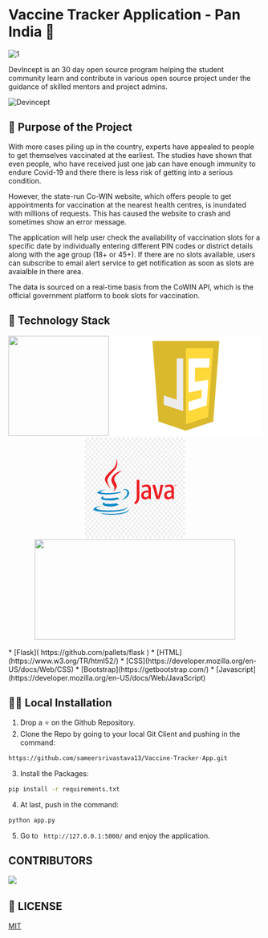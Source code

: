 # Vaccine Tracker Application - Pan India 💉

![1](https://user-images.githubusercontent.com/56088741/123548760-cd4d1280-d783-11eb-8654-000fd6fa1f26.gif)
  
DevIncept is an 30 day open source program helping the student community learn and contribute in various open source project under the guidance of skilled mentors and project admins.

![Devincept](https://user-images.githubusercontent.com/56088741/123548852-1ef59d00-d784-11eb-8e39-255e0c3e97d5.gif)


## 🎯 Purpose of the Project

With more cases piling up in the country, experts have appealed to people to get themselves vaccinated at the earliest. The studies have shown that even people, who have received just one jab can have enough immunity to endure Covid-19 and there there is less risk of getting into a serious condition.

However, the state-run Co-WIN website, which offers people to get appointments for vaccination at  the nearest health centres, is inundated with millions of requests. This has caused the website to crash and sometimes show an error message.

The application will help user check the availability of vaccination slots for a specific date by individually entering different PIN codes or district details along with the age group (18+ or 45+). If there are no slots available, users can subscribe to email alert service to get notification as soon as slots are avaialble in there area.

The data is sourced on a real-time basis from the CoWIN API, which is the official government platform to book slots for vaccination.



## 🏁 Technology Stack
<p align="center">
<img height="200" width ="200" src = "https://github.com/Tejas1510/Hacking-Scripts/blob/main/assets/pythonlogo.jfif"></img>
<img height="200" width ="300" src = "https://github.com/Tejas1510/Hacking-Scripts/blob/main/assets/javascriptlogo.png"></img>
<img height="200" width ="200" src = "https://github.com/Tejas1510/Hacking-Scripts/blob/main/assets/javalogo.png"></img>
<img height="200" width ="400" src = "https://github.com/Tejas1510/Hacking-Scripts/blob/main/assets/htmllogo.jfif"></img>
</p>
* [Flask]( https://github.com/pallets/flask ) 
* [HTML](https://www.w3.org/TR/html52/)
* [CSS](https://developer.mozilla.org/en-US/docs/Web/CSS)
* [Bootstrap](https://getbootstrap.com/)
* [Javascript](https://developer.mozilla.org/en-US/docs/Web/JavaScript)



## 🏃‍♂️ Local Installation

1. Drop a ⭐ on the Github Repository. 
2. Clone the Repo by going to your local Git Client and pushing in the command: 

```sh
https://github.com/sameersrivastava13/Vaccine-Tracker-App.git
```

3. Install the Packages: 
```sh
pip install -r requirements.txt
```

4. At last, push in the command:
```sh
python app.py
```

5. Go to ` http://127.0.0.1:5000/` and enjoy the application.



## CONTRIBUTORS
<a href="https://github.com/sameersrivastava13/Vaccine-Tracker-App/graphs/contributors">
  <img src="https://contrib.rocks/image?repo=sameersrivastava13/Vaccine-Tracker-App" />
</a>

## 📜 LICENSE

[MIT](https://github.com/sameersrivastava13/Vaccine-Tracker-App/blob/main/LICENSE)
